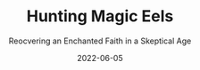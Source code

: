 ---
date: 2022-06-05
dateYear: 2022
isbn: 9781506464664
title: Hunting Magic Eels
subtitle: Reocvering an Enchanted Faith in a Skeptical Age
description: "We live in a secular age, a world dominated by science and technology. Increasing numbers of us don't believe in God anymore. We don't expect miracles. We've grown up and left those fairytales behind, culturally and personally. Yet five hundred years ago the world was very much enchanted. It was a world where God existed and the devil was real. It was a world full of angels and demons. It was a world of holy wells and magical eels. But since the Protestant Reformation and the beginning of the Enlightenment, the world, in the West at least, has become increasingly disenchanted. While this might be taken as evidence of a crisis of belief, Richard Beck argues it's actually a crisis of attention. God hasn't gone anywhere, but we've lost our capacity to see God. The rising tide of disenchantment has profoundly changed our religious imaginations and led to a loss of the holy expectation that we can be interrupted by the sacred and divine. But it doesn't have to be this way. With attention and an intentional and cultivated capacity to experience God as a living, vital presence in our lives, Hunting Magic Eels, shows us, we can cultivate an enchanted faith in a skeptical age."
cover: cover-hunting-magic-eels.jpeg
coverGoogle: https://books.google.com/books/content?id=Piz4DwAAQBAJ&printsec=frontcover&img=1&zoom=1&edge=curl&source=gbs_api
pageCount: 250
authors: Richard Beck
publishers: Broadleaf Books 
published: 2021-03-23
publishedYear: 2021
shelves:
- non-fiction
- fantasy
- faith
---